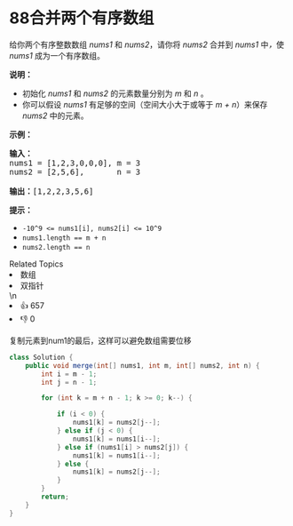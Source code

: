 # 88合并两个有序数组

<p>给你两个有序整数数组 <em>nums1 </em>和 <em>nums2</em>，请你将 <em>nums2 </em>合并到 <em>nums1 </em>中<em>，</em>使 <em>nums1 </em>成为一个有序数组。</p>

<p> </p>

<p><strong>说明：</strong></p>

<ul>
	<li>初始化 <em>nums1</em> 和 <em>nums2</em> 的元素数量分别为 <em>m</em> 和 <em>n </em>。</li>
	<li>你可以假设 <em>nums1 </em>有足够的空间（空间大小大于或等于 <em>m + n</em>）来保存 <em>nums2</em> 中的元素。</li>
</ul>

<p> </p>

<p><strong>示例：</strong></p>

<pre>
<strong>输入：</strong>
nums1 = [1,2,3,0,0,0], m = 3
nums2 = [2,5,6],       n = 3

<strong>输出：</strong>[1,2,2,3,5,6]</pre>

<p> </p>

<p><strong>提示：</strong></p>

<ul>
	<li><code>-10^9 <= nums1[i], nums2[i] <= 10^9</code></li>
	<li><code>nums1.length == m + n</code></li>
	<li><code>nums2.length == n</code></li>
</ul>
<div><div>Related Topics</div><div><li>数组</li><li>双指针</li></div></div>\n<div><li>👍 657</li><li>👎 0</li></div>



复制元素到num1的最后，这样可以避免数组需要位移

```java
class Solution {
    public void merge(int[] nums1, int m, int[] nums2, int n) {
        int i = m - 1;
        int j = n - 1;

        for (int k = m + n - 1; k >= 0; k--) {

            if (i < 0) {
                nums1[k] = nums2[j--];
            } else if (j < 0) {
                nums1[k] = nums1[i--];
            } else if (nums1[i] > nums2[j]) {
                nums1[k] = nums1[i--];
            } else {
                nums1[k] = nums2[j--];
            }
        }
        return;
    }
}
```